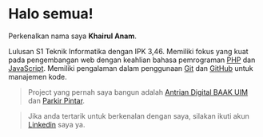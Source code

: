 # Halo semua! 

Perkenalkan nama saya **Khairul Anam**.<br>

Lulusan S1 Teknik Informatika dengan IPK 3,46.
Memiliki fokus yang kuat pada pengembangan web dengan keahlian bahasa pemrograman [PHP](https://www.php.net/) dan [JavaScript](https://developer.mozilla.org/en-US/docs/Web/JavaScript).
Memiliki pengalaman dalam penggunaan [Git](https://git-scm.com/) dan [GitHub](https://github.com/) untuk manajemen kode.<br>

> Project yang pernah saya bangun adalah [Antrian Digital BAAK UIM](https://github.com/Irull46/Antrian-BAAK-UIM/) dan [Parkir Pintar](https://gitlab.com/Irull46/parkir-pintar).<br>

> Jika anda tertarik untuk berkenalan dengan saya, silakan ikuti akun [Linkedin](https://www.linkedin.com/in/khairulanam123/) saya ya.
